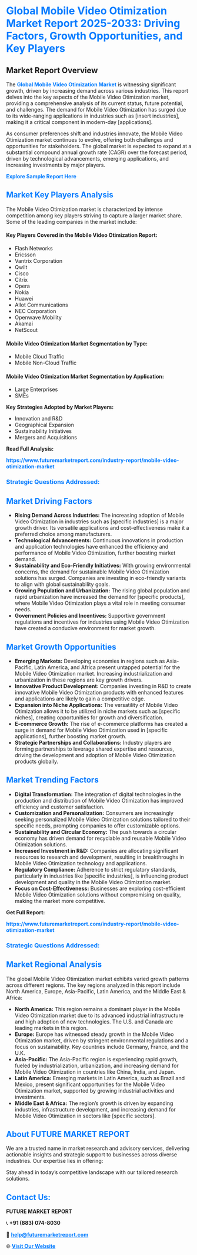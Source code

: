 <h1 style="color: #007BFF;">Global Mobile Video Otimization Market Report 2025-2033: Driving Factors, Growth Opportunities, and Key Players</h1>

<section id="overview">
<h2>Market Report Overview</h2>
<p>The <a href="https://www.futuremarketreport.com/industry-report/mobile-video-otimization-market" style="color: #007BFF; text-decoration: none;"><strong>Global Mobile Video Otimization Market</strong></a> is witnessing significant growth, driven by increasing demand across various industries. This report delves into the key aspects of the Mobile Video Otimization market, providing a comprehensive analysis of its current status, future potential, and challenges. The demand for Mobile Video Otimization has surged due to its wide-ranging applications in industries such as [insert industries], making it a critical component in modern-day [applications].</p>
<p>As consumer preferences shift and industries innovate, the Mobile Video Otimization market continues to evolve, offering both challenges and opportunities for stakeholders. The global market is expected to expand at a substantial compound annual growth rate (CAGR) over the forecast period, driven by technological advancements, emerging applications, and increasing investments by major players.</p>
</section>

<section id="overview">
<p><a href="https://www.futuremarketreport.com/request-sample/reportId=40938" style="color: #007BFF; text-decoration: none;"><strong>Explore Sample Report Here</strong></a></p>
</section>

<section id="key-players">
<h2 style="color: #007BFF;">Market Key Players Analysis</h2>
<p>The Mobile Video Otimization market is characterized by intense competition among key players striving to capture a larger market share. Some of the leading companies in the market include:</p>
<h4>Key Players Covered in the Mobile Video Otimization Report:</h4>
<ul><li>Flash Networks</li><li>Ericsson</li><li>Vantrix Corporation</li><li>Qwilt</li><li>Cisco</li><li>Citrix</li><li>Opera</li><li>Nokia</li><li>Huawei</li><li>Allot Communications</li><li>NEC Corporation</li><li>Openwave Mobility</li><li>Akamai</li><li>NetScout</li></ul>
<h4>Mobile Video Otimization Market Segmentation by Type:</h4>
<ul><li>Mobile Cloud Traffic</li><li>Mobile Non-Cloud Traffic</li></ul>

<h4>Mobile Video Otimization Market Segmentation by Application:</h4>
<ul><li>Large Enterprises</li><li>SMEs</li></ul>
<p><strong>Key Strategies Adopted by Market Players:</strong></p>
<ul>
<li>Innovation and R&D</li>
<li>Geographical Expansion</li>
<li>Sustainability Initiatives</li>
<li>Mergers and Acquisitions</li>
</ul>
</section>

<section>
<p><strong>Read Full Analysis: </strong></p><a href="https://www.futuremarketreport.com/industry-report/mobile-video-otimization-market" style="color: #007BFF; text-decoration: none;"><strong>https://www.futuremarketreport.com/industry-report/mobile-video-otimization-market</strong></a>
<h3 style="color: #007BFF;">Strategic Questions Addressed:</h3>
</section>

<section id="driving-factors">
<h2 style="color: #007BFF;">Market Driving Factors</h2>
<ul>
<li><strong>Rising Demand Across Industries:</strong> The increasing adoption of Mobile Video Otimization in industries such as [specific industries] is a major growth driver. Its versatile applications and cost-effectiveness make it a preferred choice among manufacturers.</li>
<li><strong>Technological Advancements:</strong> Continuous innovations in production and application technologies have enhanced the efficiency and performance of Mobile Video Otimization, further boosting market demand.</li>
<li><strong>Sustainability and Eco-Friendly Initiatives:</strong> With growing environmental concerns, the demand for sustainable Mobile Video Otimization solutions has surged. Companies are investing in eco-friendly variants to align with global sustainability goals.</li>
<li><strong>Growing Population and Urbanization:</strong> The rising global population and rapid urbanization have increased the demand for [specific products], where Mobile Video Otimization plays a vital role in meeting consumer needs.</li>
<li><strong>Government Policies and Incentives:</strong> Supportive government regulations and incentives for industries using Mobile Video Otimization have created a conducive environment for market growth.</li>
</ul>
</section>

<section id="growth-opportunities">
<h2 style="color: #007BFF;">Market Growth Opportunities</h2>
<ul>
<li><strong>Emerging Markets:</strong> Developing economies in regions such as Asia-Pacific, Latin America, and Africa present untapped potential for the Mobile Video Otimization market. Increasing industrialization and urbanization in these regions are key growth drivers.</li>
<li><strong>Innovative Product Development:</strong> Companies investing in R&D to create innovative Mobile Video Otimization products with enhanced features and applications are likely to gain a competitive edge.</li>
<li><strong>Expansion into Niche Applications:</strong> The versatility of Mobile Video Otimization allows it to be utilized in niche markets such as [specific niches], creating opportunities for growth and diversification.</li>
<li><strong>E-commerce Growth:</strong> The rise of e-commerce platforms has created a surge in demand for Mobile Video Otimization used in [specific applications], further boosting market growth.</li>
<li><strong>Strategic Partnerships and Collaborations:</strong> Industry players are forming partnerships to leverage shared expertise and resources, driving the development and adoption of Mobile Video Otimization products globally.</li>
</ul>
</section>

<section id="trending-factors">
<h2 style="color: #007BFF;">Market Trending Factors</h2>
<ul>
<li><strong>Digital Transformation:</strong> The integration of digital technologies in the production and distribution of Mobile Video Otimization has improved efficiency and customer satisfaction.</li>
<li><strong>Customization and Personalization:</strong> Consumers are increasingly seeking personalized Mobile Video Otimization solutions tailored to their specific needs, prompting companies to offer customizable options.</li>
<li><strong>Sustainability and Circular Economy:</strong> The push towards a circular economy has driven demand for recyclable and reusable Mobile Video Otimization solutions.</li>
<li><strong>Increased Investment in R&D:</strong> Companies are allocating significant resources to research and development, resulting in breakthroughs in Mobile Video Otimization technology and applications.</li>
<li><strong>Regulatory Compliance:</strong> Adherence to strict regulatory standards, particularly in industries like [specific industries], is influencing product development and quality in the Mobile Video Otimization market.</li>
<li><strong>Focus on Cost-Effectiveness:</strong> Businesses are exploring cost-efficient Mobile Video Otimization solutions without compromising on quality, making the market more competitive.</li>
</ul>
</section>

<section>
<p><strong>Get Full Report: </strong></p><a href="https://www.futuremarketreport.com/industry-report/mobile-video-otimization-market" style="color: #007BFF; text-decoration: none;"><strong>https://www.futuremarketreport.com/industry-report/mobile-video-otimization-market</strong></a>
<h3 style="color: #007BFF;">Strategic Questions Addressed:</h3>
</section>


<section id="regional-analysis">
<h2 style="color: #007BFF;">Market Regional Analysis</h2>
<p>The global Mobile Video Otimization market exhibits varied growth patterns across different regions. The key regions analyzed in this report include North America, Europe, Asia-Pacific, Latin America, and the Middle East & Africa:</p>
<ul>
<li><strong>North America:</strong> This region remains a dominant player in the Mobile Video Otimization market due to its advanced industrial infrastructure and high adoption of new technologies. The U.S. and Canada are leading markets in this region.</li>
<li><strong>Europe:</strong> Europe has witnessed steady growth in the Mobile Video Otimization market, driven by stringent environmental regulations and a focus on sustainability. Key countries include Germany, France, and the U.K.</li>
<li><strong>Asia-Pacific:</strong> The Asia-Pacific region is experiencing rapid growth, fueled by industrialization, urbanization, and increasing demand for Mobile Video Otimization in countries like China, India, and Japan.</li>
<li><strong>Latin America:</strong> Emerging markets in Latin America, such as Brazil and Mexico, present significant opportunities for the Mobile Video Otimization market, supported by growing industrial activities and investments.</li>
<li><strong>Middle East & Africa:</strong> The region’s growth is driven by expanding industries, infrastructure development, and increasing demand for Mobile Video Otimization in sectors like [specific sectors].</li>
</ul>
</section>

<footer>
<h2 style="color: #007BFF;">About FUTURE MARKET REPORT</h2>
<p>We are a trusted name in market research and advisory services, delivering actionable insights and strategic support to businesses across diverse industries. Our expertise lies in offering:</p>

<p>Stay ahead in today’s competitive landscape with our tailored research solutions.</p>

<h2 style="color: #007BFF;">Contact Us:</h2>
<p><strong>FUTURE MARKET REPORT</strong></p>
<p>📞 <strong>+91 (883) 074-8030</strong></p>
<p>📧 <strong><a href="mailto:help@futuremarketreport.com" style="color: #007BFF;">help@futuremarketreport.com</a></strong></p>
<p>🌐 <strong><a href="https://www.futuremarketreport.com/" style="color: #007BFF;">Visit Our Website</a></strong></p>
</footer>